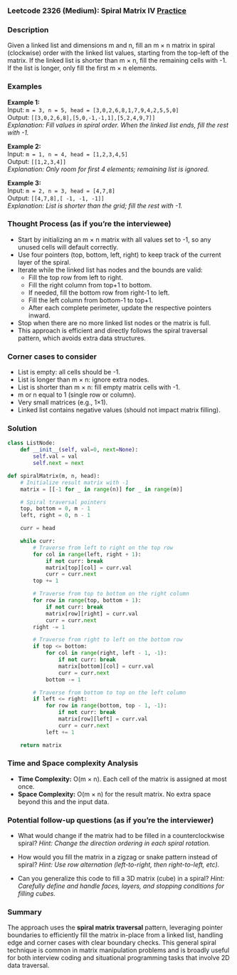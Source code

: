 ### Leetcode 2326 (Medium): Spiral Matrix IV [Practice](https://leetcode.com/problems/spiral-matrix-iv)

### Description  
Given a linked list and dimensions m and n, fill an m × n matrix in spiral (clockwise) order with the linked list values, starting from the top-left of the matrix. If the linked list is shorter than m × n, fill the remaining cells with -1. If the list is longer, only fill the first m × n elements.

### Examples  

**Example 1:**  
Input: `m = 3, n = 5, head = [3,0,2,6,8,1,7,9,4,2,5,5,0]`  
Output: `[[3,0,2,6,8],[5,0,-1,-1,1],[5,2,4,9,7]]`  
*Explanation: Fill values in spiral order. When the linked list ends, fill the rest with -1.*

**Example 2:**  
Input: `m = 1, n = 4, head = [1,2,3,4,5]`  
Output: `[[1,2,3,4]]`  
*Explanation: Only room for first 4 elements; remaining list is ignored.*

**Example 3:**  
Input: `m = 2, n = 3, head = [4,7,8]`  
Output: `[[4,7,8],[ -1, -1, -1]]`  
*Explanation: List is shorter than the grid; fill the rest with -1.*

### Thought Process (as if you’re the interviewee)  
- Start by initializing an m × n matrix with all values set to -1, so any unused cells will default correctly.
- Use four pointers (top, bottom, left, right) to keep track of the current layer of the spiral.
- Iterate while the linked list has nodes and the bounds are valid:
    - Fill the top row from left to right.
    - Fill the right column from top+1 to bottom.
    - If needed, fill the bottom row from right-1 to left.
    - Fill the left column from bottom-1 to top+1.
    - After each complete perimeter, update the respective pointers inward.
- Stop when there are no more linked list nodes or the matrix is full.
- This approach is efficient and directly follows the spiral traversal pattern, which avoids extra data structures.

### Corner cases to consider  
- List is empty: all cells should be -1.
- List is longer than m × n: ignore extra nodes.
- List is shorter than m × n: fill empty matrix cells with -1.
- m or n equal to 1 (single row or column).
- Very small matrices (e.g., 1×1).
- Linked list contains negative values (should not impact matrix filling).

### Solution

```python
class ListNode:
    def __init__(self, val=0, next=None):
        self.val = val
        self.next = next

def spiralMatrix(m, n, head):
    # Initialize result matrix with -1
    matrix = [[-1 for _ in range(n)] for _ in range(m)]

    # Spiral traversal pointers
    top, bottom = 0, m - 1
    left, right = 0, n - 1

    curr = head

    while curr:
        # Traverse from left to right on the top row
        for col in range(left, right + 1):
            if not curr: break
            matrix[top][col] = curr.val
            curr = curr.next
        top += 1

        # Traverse from top to bottom on the right column
        for row in range(top, bottom + 1):
            if not curr: break
            matrix[row][right] = curr.val
            curr = curr.next
        right -= 1

        # Traverse from right to left on the bottom row
        if top <= bottom:
            for col in range(right, left - 1, -1):
                if not curr: break
                matrix[bottom][col] = curr.val
                curr = curr.next
            bottom -= 1

        # Traverse from bottom to top on the left column
        if left <= right:
            for row in range(bottom, top - 1, -1):
                if not curr: break
                matrix[row][left] = curr.val
                curr = curr.next
            left += 1

    return matrix
```

### Time and Space complexity Analysis  

- **Time Complexity:** O(m × n). Each cell of the matrix is assigned at most once.
- **Space Complexity:** O(m × n) for the result matrix. No extra space beyond this and the input data.

### Potential follow-up questions (as if you’re the interviewer)  

- What would change if the matrix had to be filled in a counterclockwise spiral?
  *Hint: Change the direction ordering in each spiral rotation.*

- How would you fill the matrix in a zigzag or snake pattern instead of spiral?
  *Hint: Use row alternation (left-to-right, then right-to-left, etc).*

- Can you generalize this code to fill a 3D matrix (cube) in a spiral?
  *Hint: Carefully define and handle faces, layers, and stopping conditions for filling cubes.*

### Summary
The approach uses the **spiral matrix traversal** pattern, leveraging pointer boundaries to efficiently fill the matrix in-place from a linked list, handling edge and corner cases with clear boundary checks. This general spiral technique is common in matrix manipulation problems and is broadly useful for both interview coding and situational programming tasks that involve 2D data traversal.